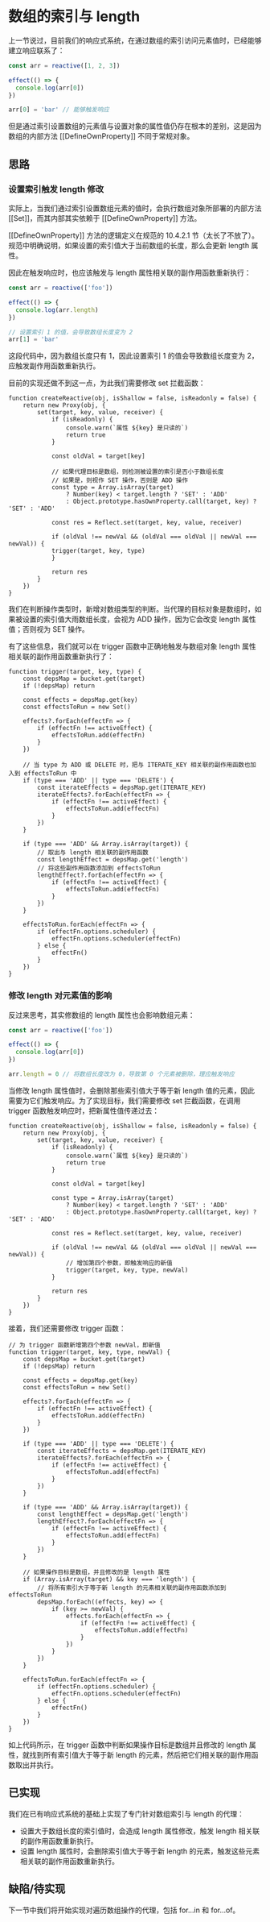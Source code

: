 # 数组的索引与 length
上一节说过，目前我们的响应式系统，在通过数组的索引访问元素值时，已经能够建立响应联系了：
```js
const arr = reactive([1, 2, 3])

effect(() => {
  console.log(arr[0])
})

arr[0] = 'bar' // 能够触发响应
```
但是通过索引设置数组的元素值与设置对象的属性值仍存在根本的差别，这是因为数组的内部方法 [[DefineOwnProperty]] 不同于常规对象。

## 思路
### 设置索引触发 length 修改
实际上，当我们通过索引设置数组元素的值时，会执行数组对象所部署的内部方法 [[Set]]，而其内部其实依赖于  [[DefineOwnProperty]] 方法。

[[DefineOwnProperty]] 方法的逻辑定义在规范的 10.4.2.1 节（太长了不放了）。规范中明确说明，如果设置的索引值大于当前数组的长度，那么会更新 length 属性。

因此在触发响应时，也应该触发与 length 属性相关联的副作用函数重新执行：
```js
const arr = reactive(['foo'])

effect(() => {
  console.log(arr.length)
})

// 设置索引 1 的值，会导致数组长度变为 2
arr[1] = 'bar'
```

这段代码中，因为数组长度只有 1，因此设置索引 1 的值会导致数组长度变为 2，应触发副作用函数重新执行。

目前的实现还做不到这一点，为此我们需要修改 set 拦截函数：
```js{11-17}
function createReactive(obj, isShallow = false, isReadonly = false) {
    return new Proxy(obj, {
        set(target, key, value, receiver) {
            if (isReadonly) {
                console.warn(`属性 ${key} 是只读的`)
                return true
            }

            const oldVal = target[key]

            // 如果代理目标是数组，则检测被设置的索引是否小于数组长度
            // 如果是，则视作 SET 操作，否则是 ADD 操作
            const type = Array.isArray(target)
                ? Number(key) < target.length ? 'SET' : 'ADD'
                : Object.prototype.hasOwnProperty.call(target, key) ? 'SET' : 'ADD'

            const res = Reflect.set(target, key, value, receiver)

            if (oldVal !== newVal && (oldVal === oldVal || newVal === newVal)) {
            trigger(target, key, type)
            }   

            return res
        }
    })
}
```
我们在判断操作类型时，新增对数组类型的判断。当代理的目标对象是数组时，如果被设置的索引值大雨数组长度，会视为 ADD 操作，因为它会改变 length 属性值；否则视为 SET 操作。

有了这些信息，我们就可以在 trigger 函数中正确地触发与数组对象 length 属性相关联的副作用函数重新执行了：
```js{24-33}
function trigger(target, key, type) {
    const depsMap = bucket.get(target)
    if (!depsMap) return

    const effects = depsMap.get(key)
    const effectsToRun = new Set()

    effects?.forEach(effectFn => {
        if (effectFn !== activeEffect) {
            effectsToRun.add(effectFn)
        }
    })

    // 当 type 为 ADD 或 DELETE 时，把与 ITERATE_KEY 相关联的副作用函数也加入到 effectsToRun 中
    if (type === 'ADD' || type === 'DELETE') {
        const iterateEffects = depsMap.get(ITERATE_KEY)
        iterateEffects?.forEach(effectFn => {
            if (effectFn !== activeEffect) {
                effectsToRun.add(effectFn)
            }
        })
    }

    if (type === 'ADD' && Array.isArray(target)) {
        // 取出与 length 相关联的副作用函数
        const lengthEffect = depsMap.get('length')
        // 将这些副作用函数添加到 effectsToRun
        lengthEffect?.forEach(effectFn => {
            if (effectFn !== activeEffect) {
                effectsToRun.add(effectFn)
            }
        })
    }
    
    effectsToRun.forEach(effectFn => {
        if (effectFn.options.scheduler) {
            effectFn.options.scheduler(effectFn)
        } else {
            effectFn()
        }
    })
}
```

### 修改 length 对元素值的影响
反过来思考，其实修数组的 length 属性也会影响数组元素：
```js
const arr = reactive(['foo'])

effect(() => {
  console.log(arr[0])
})

arr.length = 0 // 将数组长度改为 0，导致第 0 个元素被删除，理应触发响应
```

当修改 length 属性值时，会删除那些索引值大于等于新 length 值的元素，因此需要为它们触发响应。为了实现目标，我们需要修改 set 拦截函数，在调用 trigger 函数触发响应时，把新属性值传递过去：
```js{18-19}
function createReactive(obj, isShallow = false, isReadonly = false) {
    return new Proxy(obj, {
        set(target, key, value, receiver) {
            if (isReadonly) {
                console.warn(`属性 ${key} 是只读的`)
                return true
            }

            const oldVal = target[key]

            const type = Array.isArray(target)
                ? Number(key) < target.length ? 'SET' : 'ADD'
                : Object.prototype.hasOwnProperty.call(target, key) ? 'SET' : 'ADD' 

            const res = Reflect.set(target, key, value, receiver)

            if (oldVal !== newVal && (oldVal === oldVal || newVal === newVal)) {
                // 增加第四个参数，即触发响应的新值
                trigger(target, key, type, newVal)
            }  

            return res
        }
    })
}
```

接着，我们还需要修改 trigger 函数：
```js{1-2,33-45}
// 为 trigger 函数新增第四个参数 newVal，即新值
function trigger(target, key, type, newVal) {
    const depsMap = bucket.get(target)
    if (!depsMap) return

    const effects = depsMap.get(key)
    const effectsToRun = new Set()

    effects?.forEach(effectFn => {
        if (effectFn !== activeEffect) {
            effectsToRun.add(effectFn)
        }
    })

    if (type === 'ADD' || type === 'DELETE') {
        const iterateEffects = depsMap.get(ITERATE_KEY)
        iterateEffects?.forEach(effectFn => {
            if (effectFn !== activeEffect) {
                effectsToRun.add(effectFn)
            }
        })
    }

    if (type === 'ADD' && Array.isArray(target)) {
        const lengthEffect = depsMap.get('length')
        lengthEffect?.forEach(effectFn => {
            if (effectFn !== activeEffect) {
                effectsToRun.add(effectFn)
            }
        })
    }

    // 如果操作目标是数组，并且修改的是 length 属性
    if (Array.isArray(target) && key === 'length') {
        // 将所有索引大于等于新 length 的元素相关联的副作用函数添加到 effectsToRun
        depsMap.forEach((effects, key) => {
            if (key >= newVal) {
                effects.forEach(effectFn => {
                    if (effectFn !== activeEffect) {
                        effectsToRun.add(effectFn)
                    }
                })
            }
        })
    }
    
    effectsToRun.forEach(effectFn => {
        if (effectFn.options.scheduler) {
            effectFn.options.scheduler(effectFn)
        } else {
            effectFn()
        }
    })
}
```
如上代码所示，在 trigger 函数中判断如果操作目标是数组并且修改的 length 属性，就找到所有索引值大于等于新 length 的元素，然后把它们相关联的副作用函数取出并执行。

## 已实现
我们在已有响应式系统的基础上实现了专门针对数组索引与 length 的代理：
* 设置大于数组长度的索引值时，会造成 length 属性修改，触发 length 相关联的副作用函数重新执行。
* 设置 length 属性时，会删除索引值大于等于新 length 的元素，触发这些元素相关联的副作用函数重新执行。

## 缺陷/待实现
下一节中我们将开始实现对遍历数组操作的代理，包括 for...in 和 for...of。